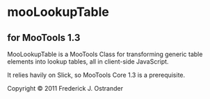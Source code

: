 # mooLookupTable
## for MooTools 1.3
MooLookupTable is a MooTools Class for transforming generic table elements into lookup tables, all in client-side JavaScript.

It relies havily on Slick, so MooTools Core 1.3 is a prerequisite.

Copyright &copy; 2011 Frederick J. Ostrander

